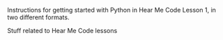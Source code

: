 Instructions for getting started with Python in Hear Me Code Lesson 1, in two different formats.

Stuff related to Hear Me Code lessons
